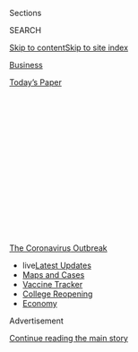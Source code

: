 <div id="app">

<div>

<div>

<div>

<div class="NYTAppHideMasthead css-1q2w90k e1suatyy0">

<div class="section css-ui9rw0 e1suatyy2">

<div class="css-eph4ug er09x8g0">

<div class="css-6n7j50">

</div>

<span class="css-1dv1kvn">Sections</span>

<div class="css-10488qs">

<span class="css-1dv1kvn">SEARCH</span>

</div>

[Skip to content](#site-content)[Skip to site
index](#site-index)

</div>

<div id="masthead-section-label" class="css-1wr3we4 eaxe0e00">

[Business](https://www.nytimes.com/section/business)

</div>

<div class="css-10698na e1huz5gh0">

</div>

</div>

<div id="masthead-bar-one" class="section hasLinks css-15hmgas e1csuq9d3">

<div class="css-uqyvli e1csuq9d0">

</div>

<div class="css-1uqjmks e1csuq9d1">

</div>

<div class="css-9e9ivx">

[](https://myaccount.nytimes.com/auth/login?response_type=cookie&client_id=vi)

</div>

<div class="css-1bvtpon e1csuq9d2">

[Today’s
Paper](https://www.nytimes.com/section/todayspaper)

</div>

</div>

</div>

</div>

<div data-aria-hidden="false">

<div id="site-content" data-role="main">

<div>

<div class="css-1aor85t" style="opacity:0.000000001;z-index:-1;visibility:hidden">

<div class="css-1hqnpie">

<div class="css-epjblv">

<span class="css-17xtcya">[Business](/section/business)</span><span class="css-x15j1o">|</span><span class="css-fwqvlz">In
Argentina’s Debt Negotiations, a Kinder, Gentler Capitalism Faces a
Test</span>

</div>

<div class="css-k008qs">

<div class="css-1iwv8en">

<span class="css-18z7m18"></span>

<div>

</div>

</div>

<span class="css-1n6z4y">https://nyti.ms/3fgv2OH</span>

<div class="css-1705lsu">

<div class="css-4xjgmj">

<div class="css-4skfbu" data-role="toolbar" data-aria-label="Social Media Share buttons, Save button, and Comments Panel with current comment count" data-testid="share-tools">

  - 
  - 
  - 
  - 
    
    <div class="css-6n7j50">
    
    </div>

  - 
  - 

</div>

</div>

</div>

</div>

</div>

</div>

<div id="NYT_TOP_BANNER_REGION" class="css-13pd83m">

<div>

<div id="styln-prism-menu-1592847958612" class="section interactive-content interactive-size-medium css-1edisqu">

<div class="css-17ih8de interactive-body">

<div id="scroll-container" class="css-1gj85ro">

[<span class="styln-title-wrap"><span class="css-1pje3qr">The
Coronavirus</span><span class="css-1pje3qr">
Outbreak</span></span>](https://www.nytimes.com/news-event/coronavirus?action=click&pgtype=Article&state=default&region=TOP_BANNER&context=storylines_menu)

  - <span class="css-kqxiym" data-emphasize="true">live</span>[Latest
    Updates](https://www.nytimes.com/2020/08/03/world/coronavirus-covid-19.html?action=click&pgtype=Article&state=default&region=TOP_BANNER&context=storylines_menu)
  - [Maps and
    Cases](https://www.nytimes.com/interactive/2020/us/coronavirus-us-cases.html?action=click&pgtype=Article&state=default&region=TOP_BANNER&context=storylines_menu)
  - [Vaccine
    Tracker](https://www.nytimes.com/interactive/2020/science/coronavirus-vaccine-tracker.html?action=click&pgtype=Article&state=default&region=TOP_BANNER&context=storylines_menu)
  - [College
    Reopening](https://www.nytimes.com/2020/08/02/us/covid-college-reopening.html?action=click&pgtype=Article&state=default&region=TOP_BANNER&context=storylines_menu)
  - [Economy](https://www.nytimes.com/live/2020/08/03/business/stock-market-today-coronavirus?action=click&pgtype=Article&state=default&region=TOP_BANNER&context=storylines_menu)

</div>

</div>

</div>

</div>

</div>

<div id="top-wrapper" class="css-1sy8kpn">

<div id="top-slug" class="css-l9onyx">

Advertisement

</div>

[Continue reading the main
story](#after-top)

<div class="ad top-wrapper" style="text-align:center;height:100%;display:block;min-height:250px">

<div id="top" class="place-ad" data-position="top" data-size-key="top">

</div>

</div>

<div id="after-top">

</div>

</div>

<div>

<div id="sponsor-wrapper" class="css-1hyfx7x">

<div id="sponsor-slug" class="css-19vbshk">

Supported by

</div>

[Continue reading the main
story](#after-sponsor)

<div id="sponsor" class="ad sponsor-wrapper" style="text-align:center;height:100%;display:block">

</div>

<div id="after-sponsor">

</div>

</div>

<div class="css-186x18t">

</div>

<div class="css-1vkm6nb ehdk2mb0">

# In Argentina’s Debt Negotiations, a Kinder, Gentler Capitalism Faces a Test

</div>

BlackRock, the world’s largest asset management company, is opposing a
debt settlement deal with Argentina as the country grapples with soaring
poverty and the pandemic.

<div class="css-79elbk" data-testid="photoviewer-wrapper">

<div class="css-z3e15g" data-testid="photoviewer-wrapper-hidden">

</div>

<div class="css-1a48zt4 ehw59r15" data-testid="photoviewer-children">

![<span class="css-16f3y1r e13ogyst0" data-aria-hidden="true">A
shantytown in Buenos Aires. Poverty is soaring in Argentina as the
coronavirus worsens a punishing economic
downturn.</span><span class="css-cnj6d5 e1z0qqy90" itemprop="copyrightHolder"><span class="css-1ly73wi e1tej78p0">Credit...</span><span><span>Alejandro
Pagni/Agence France-Presse — Getty
Images</span></span></span>](https://static01.nyt.com/images/2020/08/01/business/31JPargentinadebt2-print/31argentinadebt-1-articleLarge.jpg?quality=75&auto=webp&disable=upscale)

</div>

</div>

<div class="css-18e8msd">

<div class="css-vp77d3 epjyd6m0">

<div class="css-1baulvz">

By [<span class="css-1baulvz" itemprop="name">Peter S.
Goodman</span>](https://www.nytimes.com/by/peter-s-goodman) and
<span class="css-1baulvz last-byline" itemprop="name">Daniel
Politi</span>

</div>

</div>

  - 
    
    <div class="css-ld3wwf e16638kd2">
    
    July 31,
    2020
    
    </div>

  - 
    
    <div class="css-4xjgmj">
    
    <div class="css-d8bdto" data-role="toolbar" data-aria-label="Social Media Share buttons, Save button, and Comments Panel with current comment count" data-testid="share-tools">
    
      - 
      - 
      - 
      - 
        
        <div class="css-6n7j50">
        
        </div>
    
      - 
      - 
    
    </div>
    
    </div>

</div>

<div class="css-mdjrty">

[Leer en
español](https://www.nytimes.com/es/2020/07/31/espanol/negocios/argentina-deuda.html "Read in Spanish")

</div>

</div>

<div class="section meteredContent css-1r7ky0e" name="articleBody" itemprop="articleBody">

<div class="css-1fanzo5 StoryBodyCompanionColumn">

<div class="css-53u6y8">

LONDON — Laurence D. Fink presents himself as the vanguard of a
progressive form of capitalism in which profits are not everything: The
enlightened money is supposed to press for environmental and social
protection.

As the chief executive of BlackRock, the world’s largest investment
management company, Mr. Fink oversees more than $7 trillion. He has
steered some of that fortune to the crisis-wracked nation of Argentina,
purchasing government bonds.

But as Argentina — in default since May — seeks forgiveness on $66
billion worth of bonds, Mr. Fink’s oft-espoused faith in “stakeholder
capitalism” is colliding with traditional bottom line imperatives.
Though poverty is soaring in Argentina as the pandemic worsens a
punishing economic downturn, BlackRock is opposing a settlement proposed
by the government and rallying other creditors to reject it, while
holding out for a marginally improved deal.

Mr. Fink has inserted himself into the negotiations, speaking twice with
Argentina’s economy minister, according to three people familiar with
the talks. The government and its creditors are only three pennies on
the dollar apart on their proposed terms.

</div>

</div>

<div class="css-1fanzo5 StoryBodyCompanionColumn">

<div class="css-53u6y8">

“The BlackRock guys have gotten on the phone with a number of
significant creditors,” said Hans Humes, president of Greylock Capital
Management, another creditor at the table. “They convinced a lot of
people that if we all stepped up behind their deal, the Argentines would
take it. It’s turned into a brutal standoff.”

BlackRock’s stance has put it at odds with the International Monetary
Fund, which gave Argentina a [rescue
package](https://www.nytimes.com/2018/06/07/business/argentina-imf-debt.html)
worth more than $50 billion two years ago, and has supported Argentina’s
proposal as an Aug. 4 deadline approaches.

</div>

</div>

<div class="css-79elbk" data-testid="photoviewer-wrapper">

<div class="css-z3e15g" data-testid="photoviewer-wrapper-hidden">

</div>

<div class="css-1a48zt4 ehw59r15" data-testid="photoviewer-children">

![<span class="css-16f3y1r e13ogyst0" data-aria-hidden="true">Laurence
D. Fink, the head of the investment management company BlackRock,
presents himself as the vanguard of a progressive form of capitalism in
which profits are not the only
thing.</span><span class="css-cnj6d5 e1z0qqy90" itemprop="copyrightHolder"><span class="css-1ly73wi e1tej78p0">Credit...</span><span>Krista
Schlueter for The New York
Times</span></span>](https://static01.nyt.com/images/2020/08/01/business/31argentinadebt3-print/merlin_146284194_cbc130c9-6ac7-407a-8d12-7206f9904c77-articleLarge.jpg?quality=75&auto=webp&disable=upscale)

</div>

</div>

<div class="css-1fanzo5 StoryBodyCompanionColumn">

<div class="css-53u6y8">

The fund’s managing director, Kristalina Georgieva, has [praised
Argentina’s
approach](https://www.imf.org/en/News/Articles/2020/02/04/pr2034-statement-by-imf-managing-director-kristalina-georgieva-on-argentina)
and emphasized that bondholders must agree to substantial debt
forgiveness so Argentina can manage future payments. Fund officials have
assured the government that they will forge a new bailout if Argentina
cannot complete a deal.

The alternative would be an unruly default that would prevent Argentina
from tapping international markets, block its companies from gaining
access to capital and deepen the recession.

</div>

</div>

<div class="css-1fanzo5 StoryBodyCompanionColumn">

<div class="css-53u6y8">

BlackRock’s position has also put it crosswise with a group of prominent
economists, including a pair of Nobel laureates, Joseph Stiglitz and
Edmund Phelps. In May, they issued a [public
letter](https://www.reuters.com/article/us-argentina-bonds-economists/nobelist-stiglitz-economists-from-20-countries-back-argentina-in-debt-showdown-idUSKBN22I2V1?il=0)
urging bondholders to come to terms with the government.

“Argentina has presented a responsible offer to creditors that reflects
the country’s capacity to pay,” declared the letter, which was signed by
138 economists, among them Carmen Reinhart, now the chief economist at
the World Bank.

In a statement, BlackRock said it has been working diligently to achieve
a settlement, while recouping as much as possible for its clients.
Roughly two-thirds of the investments it manages comprise the retirement
savings of workers around the world.

“In this restructuring process, our fund managers are balancing a
fiduciary obligation to make decisions in the best interest of these
savers, while at the same time recognizing the difficult circumstances
facing the Argentine government, including the challenges posed by
Covid-19,” the statement
said.

</div>

</div>

<div class="css-79elbk" data-testid="photoviewer-wrapper">

<div class="css-z3e15g" data-testid="photoviewer-wrapper-hidden">

</div>

<div class="css-1a48zt4 ehw59r15" data-testid="photoviewer-children">

<div class="css-1xdhyk6 erfvjey0">

<span class="css-1ly73wi e1tej78p0">Image</span>

<div class="css-zjzyr8">

<div data-testid="lazyimage-container" style="height:257.77777777777777px">

</div>

</div>

</div>

<span class="css-16f3y1r e13ogyst0" data-aria-hidden="true">Argentinian
officials said that paying more to creditors would amount to
transferring wealth from people who had almost nothing to international
investors.</span><span class="css-cnj6d5 e1z0qqy90" itemprop="copyrightHolder"><span class="css-1ly73wi e1tej78p0">Credit...</span><span>Juan
Ignacio Roncoroni/EPA, via Shutterstock</span></span>

</div>

</div>

<div class="css-1fanzo5 StoryBodyCompanionColumn">

<div class="css-53u6y8">

The standoff in Argentina reflects the complexity of debt negotiations
in an era in which regular people are effectively at the table. In
decades past, bonds issued by developing countries were overwhelmingly
controlled by major banks. When governments could not pay, bank chiefs
hammered out a deal. Today, investors holding emerging market bonds run
the gamut from specialized funds with high tolerance for risk to
conservative pension
funds.

<div id="NYT_MAIN_CONTENT_1_REGION" class="css-9tf9ac">

<div>

<div id="styln-covid-updates-markets" class="section interactive-content interactive-size-medium css-1ftcdic">

<div class="css-17ih8de interactive-body">

<div id="styln-briefing-block">

<div class="briefing-block-header-section">

# [Latest Updates: Economy](https://www.nytimes.com/live/2020/08/03/business/stock-market-today-coronavirus?action=click&pgtype=Article&state=default&region=MAIN_CONTENT_1&context=storylines_live_updates)

</div>

<div class="briefing-block-lb-items">

<div class="briefing-block-update-time">

[11h
ago](https://www.nytimes.com/live/2020/08/03/business/stock-market-today-coronavirus?action=click&pgtype=Article&state=default&region=MAIN_CONTENT_1&context=storylines_live_updates#the-chicago-fed-president-says-its-up-to-congress-to-save-the-economy)

</div>

<div>

[The Chicago Fed president says it’s up to Congress to save the
economy.](https://www.nytimes.com/live/2020/08/03/business/stock-market-today-coronavirus?action=click&pgtype=Article&state=default&region=MAIN_CONTENT_1&context=storylines_live_updates#the-chicago-fed-president-says-its-up-to-congress-to-save-the-economy)

</div>

<div class="briefing-block-update-time">

[12h
ago](https://www.nytimes.com/live/2020/08/03/business/stock-market-today-coronavirus?action=click&pgtype=Article&state=default&region=MAIN_CONTENT_1&context=storylines_live_updates#faa-says-boeing-has-effectively-mitigated-defects-in-the-737-max)

</div>

<div>

[F.A.A. says Boeing has ‘effectively mitigated’ defects in the 737
Max.](https://www.nytimes.com/live/2020/08/03/business/stock-market-today-coronavirus?action=click&pgtype=Article&state=default&region=MAIN_CONTENT_1&context=storylines_live_updates#faa-says-boeing-has-effectively-mitigated-defects-in-the-737-max)

</div>

<div class="briefing-block-update-time">

[14h
ago](https://www.nytimes.com/live/2020/08/03/business/stock-market-today-coronavirus?action=click&pgtype=Article&state=default&region=MAIN_CONTENT_1&context=storylines_live_updates#small-businesses-got-emergency-loans-but-not-what-they-expected)

</div>

<div>

[Small businesses got emergency loans, but not what they
expected.](https://www.nytimes.com/live/2020/08/03/business/stock-market-today-coronavirus?action=click&pgtype=Article&state=default&region=MAIN_CONTENT_1&context=storylines_live_updates#small-businesses-got-emergency-loans-but-not-what-they-expected)

</div>

</div>

<div class="briefing-block-footer">

<div class="briefing-block-footer-meta">

[See more
updates](https://www.nytimes.com/live/2020/08/03/business/stock-market-today-coronavirus?action=click&pgtype=Article&state=default&region=MAIN_CONTENT_1&context=storylines_live_updates)

</div>

<div class="briefing-block-briefinglinks">

<span>More live coverage:</span>
[Global](https://www.nytimes.com/2020/08/03/world/coronavirus-covid-19.html?action=click&pgtype=Article&state=default&region=MAIN_CONTENT_1&context=storylines_live_updates)

</div>

</div>

</div>

</div>

</div>

</div>

</div>

That Mr. Fink’s company is playing a primary role in pressuring
Argentina contrasts with his campaign to make business a force for
social progress.

</div>

</div>

<div class="css-1fanzo5 StoryBodyCompanionColumn">

<div class="css-53u6y8">

Two years ago, Mr. Fink — who has been mentioned in [news
reports](https://www.cnbc.com/2020/04/06/biden-donors-float-elizabeth-warren-larry-fink-others-for-key-roles.html)
as a potential Treasury secretary in a Biden administration — wrote [an
open
letter](http://www.corporance.es/wp-content/uploads/2018/01/Larry-Fink-letter-to-CEOs-2018-1.pdf)
to the chief executives of major corporations urging them to focus on
social, labor and environmental concerns.

“To prosper over time, every company must not only deliver financial
performance, but also show how it makes a positive contribution to
society,” he wrote.

Last year, Mr. Fink signed the[Statement on the Purpose of a
Corporation](https://www.nytimes.com/2019/08/19/business/business-roundtable-ceos-corporations.html)
crafted by the Business Roundtable, an association of American chief
executives. It pledged “a fundamental commitment to all of our
stakeholders.”

In January, Mr. Fink wrote another[letter to
C.E.O.s](https://www.blackrock.com/corporate/investor-relations/larry-fink-ceo-letter)
warning that companies that fail to address climate change would be
punished in the marketplace.

BlackRock has launched funds tailored to so-called impact investing,
with money directed at advancing social and environmental
goals.

</div>

</div>

<div class="css-79elbk" data-testid="photoviewer-wrapper">

<div class="css-z3e15g" data-testid="photoviewer-wrapper-hidden">

</div>

<div class="css-1a48zt4 ehw59r15" data-testid="photoviewer-children">

<div class="css-1xdhyk6 erfvjey0">

<span class="css-1ly73wi e1tej78p0">Image</span>

<div class="css-zjzyr8">

<div data-testid="lazyimage-container" style="height:257.77777777777777px">

</div>

</div>

</div>

<span class="css-16f3y1r e13ogyst0" data-aria-hidden="true">The
International Monetary Fund’s managing director, Kristalina Georgieva,
with Argentina’s economy minister, Martín Guzmán, in February. She has
supported Argentina’s proposal to its
creditors.</span><span class="css-cnj6d5 e1z0qqy90" itemprop="copyrightHolder"><span class="css-1ly73wi e1tej78p0">Credit...</span><span>Remo
Casilli/Reuters</span></span>

</div>

</div>

<div class="css-1fanzo5 StoryBodyCompanionColumn">

<div class="css-53u6y8">

Argentina is now consumed with stemming an alarming increase in poverty.
Once among the richest countries on earth, it has defaulted on its
government debt nine times.

</div>

</div>

<div class="css-1fanzo5 StoryBodyCompanionColumn">

<div class="css-53u6y8">

Argentina’s history has been dominated by populist governments that have
won political favor by dispensing subsidies and cash to the masses in
brazen disregard for budget arithmetic, yielding chronic inflation and
frequent crises.

The last government, headed by President Mauricio Macri, assumed power
in 2015 with a mandate to restore discipline toward regaining the
confidence of international markets, while also showing compassion to
the poor through social spending.

Among those impressed was Mr. Fink. Six months after Mr. Macri took
office, the BlackRock chief
[said](https://www.youtube.com/watch?v=TM_MC2Fj-JI) his administration
“has really shown what a government can do if it is focusing on trying
to change the future of its country.”

In the end, Mr. Macri acquired a reputation for [muddling
through](https://www.nytimes.com/2019/05/10/business/argentina-economy-macri-populism.html),
failing to produce growth while borrowing anew.

When a new president, Alberto Fernández, took office last year, many
assumed that populism was back. But Mr. Fernández quickly reassured the
I.M.F. and key creditors that he was a pragmatist intent on securing a
workable debt settlement.

The I.M.F. had long been accused of wielding a single blunt instrument
in the face of crisis — austerity. Its rescue package in Argentina two
decades ago imposed crippling cuts to government programs, sowing
enduring bitterness. Ms. Georgieva, the fund’s managing director, has
sharpened a focus on protecting countries from impossible debt
burdens.

</div>

</div>

<div class="css-79elbk" data-testid="photoviewer-wrapper">

<div class="css-z3e15g" data-testid="photoviewer-wrapper-hidden">

</div>

<div class="css-1a48zt4 ehw59r15" data-testid="photoviewer-children">

<div class="css-1xdhyk6 erfvjey0">

<span class="css-1ly73wi e1tej78p0">Image</span>

<div class="css-zjzyr8">

<div data-testid="lazyimage-container" style="height:257.77777777777777px">

</div>

</div>

</div>

<span class="css-16f3y1r e13ogyst0" data-aria-hidden="true">A
demonstration in Buenos Aires against the economic crisis. Argentina’s
history has been dominated by populist governments that have dispensed
subsidies without regard for budget
arithmetic.</span><span class="css-cnj6d5 e1z0qqy90" itemprop="copyrightHolder"><span class="css-1ly73wi e1tej78p0">Credit...</span><span>Juan
Ignacio Roncoroni/EPA, via Shutterstock</span></span>

</div>

</div>

<div class="css-1fanzo5 StoryBodyCompanionColumn">

<div class="css-53u6y8">

BlackRock is part of a consortium called the Ad Hoc Argentine Bondholder
Group, which controls about one-fourth of the bonds.

</div>

</div>

<div class="css-1fanzo5 StoryBodyCompanionColumn">

<div class="css-53u6y8">

The Ad Hoc group has struck a unified front in rejecting the
government’s latest offer, which would pay out 53 cents on the dollar
value of the bonds. Last week, it presented its own proposal seeking
improved terms — more than 56 cents on the dollar.

In a letter sent Monday to Argentina’s economy minister, Martín Guzmán,
the group said it had gained the support of a majority of all
bondholders, giving it the power to block the deal. Under the bond
covenants, an agreement to write down their value must win the support
of the holders of two-thirds of their value.

In a statement, the Ad Hoc group said it was operating in the interest
of the Argentine public by seeking a deal that would “allow re-access to
capital markets and encourage further investment.”

But some creditors have publicly supported the government’s proposal.

“Argentina has made a reasonable offer, which I believe the creditors
should accept, especially in light of the health and poverty situation
in the country,” said Mohamed A. El-Erian, chief economic adviser at
Allianz SE, the parent company of Pacific Investment Management Company,
one of the world’s largest bond managers. He has been advising a
creditor at the table, Gramercy Funds Management LLC, an emerging
markets specialist and serves as its chairman.

Gramercy has concluded that differences between the government’s offer
and the Ad Hoc group’s proposal are trivial compared with the risk of a
comprehensive default that would diminish the value of Argentine bonds,
subject creditors to years of potential litigation and intensify the
nation’s
crisis.

</div>

</div>

<div class="css-79elbk" data-testid="photoviewer-wrapper">

<div class="css-z3e15g" data-testid="photoviewer-wrapper-hidden">

</div>

<div class="css-1a48zt4 ehw59r15" data-testid="photoviewer-children">

<div class="css-1xdhyk6 erfvjey0">

<span class="css-1ly73wi e1tej78p0">Image</span>

<div class="css-zjzyr8">

<div data-testid="lazyimage-container" style="height:257.77777777777777px">

</div>

</div>

</div>

<span class="css-16f3y1r e13ogyst0" data-aria-hidden="true">After
Alberto Fernández became Argentina’s president last year, he quickly
reassured key creditors that he was a pragmatist intent on securing a
workable debt
settlement.</span><span class="css-cnj6d5 e1z0qqy90" itemprop="copyrightHolder"><span class="css-1ly73wi e1tej78p0">Credit...</span><span>Esteban
Collazo, via Agence France-Presse — Getty Images</span></span>

</div>

</div>

<div class="css-1fanzo5 StoryBodyCompanionColumn">

<div class="css-53u6y8">

Additional debt forgiveness also enhances the likelihood that Argentina
can manage its future payments, lifting the value of outstanding bonds,
and lowering borrowing costs for Argentine companies.

“For three points you’re willing to lose 20 or 30,” said Mr. Humes, the
Greylock president. “It’s just insanity. It’s unfortunate when egos and
inexperience get in the way of a pragmatic solution.”

Some say the government overplayed its hand, antagonizing creditors with
an unreasonably low opening offer — less than 40 cents on the dollar.

“Guzman started off with a very lowball offer,” said Siobhan Morden, a
Latin America bond analyst at Amherst Pierpont Securities, an
independent broker. “This has been an unnecessary distraction for months
that could have been avoided if the opening offer had been more
reasonable.”

Negotiations were conducted via Zoom, involving dozens of different
creditors. BlackRock’s representatives clashed with Argentina’s economy
minister, Mr. Guzmán, a 37-year-old economist who studied with Mr.
Stiglitz at Columbia
University.

</div>

</div>

<div class="css-79elbk" data-testid="photoviewer-wrapper">

<div class="css-z3e15g" data-testid="photoviewer-wrapper-hidden">

</div>

<div class="css-1a48zt4 ehw59r15" data-testid="photoviewer-children">

<div class="css-1xdhyk6 erfvjey0">

<span class="css-1ly73wi e1tej78p0">Image</span>

<div class="css-zjzyr8">

<div data-testid="lazyimage-container" style="height:257.77777777777777px">

</div>

</div>

</div>

<span class="css-16f3y1r e13ogyst0" data-aria-hidden="true">Members of
the Argentine Army served stew for residents of a Buenos Aires
shantytown. Soup kitchens are serving more people in the
pandemic.</span><span class="css-cnj6d5 e1z0qqy90" itemprop="copyrightHolder"><span class="css-1ly73wi e1tej78p0">Credit...</span><span>Juan
Mabromata/Agence France-Presse — Getty Images</span></span>

</div>

</div>

<div class="css-1fanzo5 StoryBodyCompanionColumn">

<div class="css-53u6y8">

In May, Mr. Fink called Mr. Guzmán to try to break the impasse,
suggesting that a deal could be had if the government lifted its offer
to the range of 50 to 55 cents on the dollar, the people familiar with
the talks said.

</div>

</div>

<div class="css-1fanzo5 StoryBodyCompanionColumn">

<div class="css-53u6y8">

In private consultations with BlackRock, the government offered 50
cents. But BlackRock and its Ad Hoc group held out for more.

Mr. Fink complained that it was unfair that private creditors were
swallowing all the losses, arguing that the I.M.F. should forgive some
of its loans — a non-starter.

In early July, Mr. Guzmán[sweetened the
terms](https://www.reuters.com/article/argentina-debt-proposal/argentina-unveils-sweetened-debt-offer-to-creditors-sets-aug-4-deadline-idUSE6N2BD07N),
offering 53 cents on the dollar. That won the support of several
creditors, including Gramercy and Greylock.

By then, the pandemic was deepening Argentina’s recession just as the
government required extra funds for the public health emergency. But
BlackRock began a behind-the-scenes campaign to block the deal.

The government has insisted that its offer is final. With child poverty
exceeding 50 percent, officials say, paying more to creditors would
amount to transferring wealth from people who have almost nothing to
international investors.

On a recent morning, about 100 families showed up at a soup kitchen 25
miles west of Buenos Aires — more than twice as many as in March. Among
them was Ángel Ariel Coronel, a plumber who lives nearby with his wife
and their 2-year-old son. A strict lockdown imposed by the government
has halted the construction projects where he has worked.

“My wife was a bit embarrassed about having to come here,” said Mr.
Coronel as he waited for a portion of steaming lentils. “But I don’t
care. We need the help. I haven’t worked a day since this whole thing
started.”

</div>

</div>

<div class="css-79elbk" data-testid="photoviewer-wrapper">

<div class="css-z3e15g" data-testid="photoviewer-wrapper-hidden">

</div>

<div class="css-1a48zt4 ehw59r15" data-testid="photoviewer-children">

<div class="css-1xdhyk6 erfvjey0">

<span class="css-1ly73wi e1tej78p0">Image</span>

<div class="css-zjzyr8">

<div data-testid="lazyimage-container" style="height:257.77777777777777px">

</div>

</div>

</div>

<span class="css-16f3y1r e13ogyst0" data-aria-hidden="true">Buenos Aires
has been under a lockdown since
March.</span><span class="css-cnj6d5 e1z0qqy90" itemprop="copyrightHolder"><span class="css-1ly73wi e1tej78p0">Credit...</span><span>Natacha
Pisarenko/Associated Press</span></span>

</div>

</div>

<div class="css-1fanzo5 StoryBodyCompanionColumn">

<div class="css-53u6y8">

Peter S. Goodman reported from London and Daniel Politi from Buenos
Aires.

</div>

</div>

</div>

<div>

</div>

<div>

</div>

<div>

</div>

<div>

<div id="bottom-wrapper" class="css-1ede5it">

<div id="bottom-slug" class="css-l9onyx">

Advertisement

</div>

[Continue reading the main
story](#after-bottom)

<div id="bottom" class="ad bottom-wrapper" style="text-align:center;height:100%;display:block;min-height:90px">

</div>

<div id="after-bottom">

</div>

</div>

</div>

</div>

</div>

## Site Index

<div>

</div>

## Site Information Navigation

  - [© <span>2020</span> <span>The New York Times
    Company</span>](https://help.nytimes.com/hc/en-us/articles/115014792127-Copyright-notice)

<!-- end list -->

  - [NYTCo](https://www.nytco.com/)
  - [Contact
    Us](https://help.nytimes.com/hc/en-us/articles/115015385887-Contact-Us)
  - [Work with us](https://www.nytco.com/careers/)
  - [Advertise](https://nytmediakit.com/)
  - [T Brand Studio](http://www.tbrandstudio.com/)
  - [Your Ad
    Choices](https://www.nytimes.com/privacy/cookie-policy#how-do-i-manage-trackers)
  - [Privacy](https://www.nytimes.com/privacy)
  - [Terms of
    Service](https://help.nytimes.com/hc/en-us/articles/115014893428-Terms-of-service)
  - [Terms of
    Sale](https://help.nytimes.com/hc/en-us/articles/115014893968-Terms-of-sale)
  - [Site
    Map](https://spiderbites.nytimes.com)
  - [Help](https://help.nytimes.com/hc/en-us)
  - [Subscriptions](https://www.nytimes.com/subscription?campaignId=37WXW)

</div>

</div>

</div>

</div>
